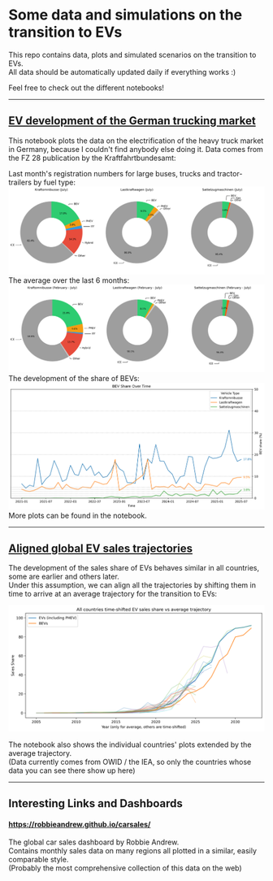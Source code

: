 # Some data and simulations on the transition to EVs

This repo contains data, plots and simulated scenarios on the transition to EVs.  
All data should be automatically updated daily if everything works :)

Feel free to check out the different notebooks!

------

## [EV development of the German trucking market](de_electric_truck_development.ipynb)
This notebook plots the data on the electrification of the heavy truck market in Germany, because I couldn't find anybody else doing it.
Data comes from the FZ 28 publication by the Kraftfahrtbundesamt:

Last month's registration numbers for large buses, trucks and tractor-trailers by fuel type:
![Heavy vehicles in the german trucking market by fuel type in the last month](figures/de/heavy_vehicles_by_fueltype_latest_month.png)
The average over the last 6 months:
![Heavy vehicles in the german trucking market by fuel type in the last 6 months](figures/de/heavy_vehicles_by_fueltype_last_6_months.png)
The development of the share of BEVs:
![Heavy vehicles in the german trucking market by fuel type in the last 6 months](figures/de/heavy_vehicles_bev_share_plot.png)
More plots can be found in the notebook.


------

## [Aligned global EV sales trajectories](world_ev_trajectories.ipynb)

The development of the sales share of EVs behaves similar in all countries, some are earlier and others later.  
Under this assumption, we can align all the trajectories by shifting them in time to arrive at an average trajectory for the transition to EVs:

![Trajectories of the sales share of all countries time-aligned](figures/world/ev_trajectories/all_ev_trajectories.png)

The notebook also shows the individual countries' plots extended by the average trajectory.  
(Data currently comes from OWID / the IEA, so only the countries whose data you can see there show up here)


------

## Interesting Links and Dashboards

#### https://robbieandrew.github.io/carsales/
The global car sales dashboard by Robbie Andrew.  
Contains monthly sales data on many regions all plotted in a similar, easily comparable style.  
(Probably the most comprehensive collection of this data on the web)